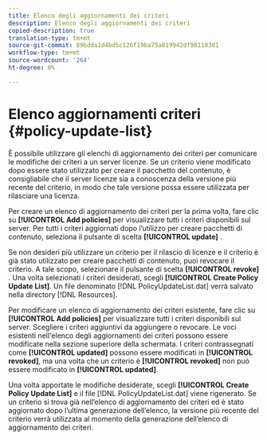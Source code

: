 ```yaml
---
title: Elenco degli aggiornamenti dei criteri
description: Elenco degli aggiornamenti dei criteri
copied-description: true
translation-type: tm+mt
source-git-commit: 89bdda1d4bd5c126f19ba75a819942df901183d1
workflow-type: tm+mt
source-wordcount: '264'
ht-degree: 0%

---
```



# Elenco aggiornamenti criteri {#policy-update-list}

È possibile utilizzare gli elenchi di aggiornamento dei criteri per comunicare le modifiche dei criteri a un server licenze. Se un criterio viene modificato dopo essere stato utilizzato per creare il pacchetto del contenuto, è consigliabile che il server licenze sia a conoscenza della versione più recente del criterio, in modo che tale versione possa essere utilizzata per rilasciare una licenza.

Per creare un elenco di aggiornamento dei criteri per la prima volta, fare clic su **[!UICONTROL Add policies]** per visualizzare tutti i criteri disponibili sul server. Per tutti i criteri aggiornati dopo l’utilizzo per creare pacchetti di contenuto, seleziona il pulsante di scelta **[!UICONTROL update]** .

Se non desideri più utilizzare un criterio per il rilascio di licenze e il criterio è già stato utilizzato per creare pacchetti di contenuto, puoi revocare il criterio. A tale scopo, selezionare il pulsante di scelta **[!UICONTROL revoke]** . Una volta selezionati i criteri desiderati, scegli **[!UICONTROL Create Policy Update List]**. Un file denominato [!DNL PolicyUpdateList.dat] verrà salvato nella directory [!DNL Resources].

Per modificare un elenco di aggiornamento dei criteri esistente, fare clic su **[!UICONTROL Add policies]** per visualizzare tutti i criteri disponibili sul server. Scegliere i criteri aggiuntivi da aggiungere o revocare. Le voci esistenti nell&#39;elenco degli aggiornamenti dei criteri possono essere modificate nella sezione superiore della schermata. I criteri contrassegnati come **[!UICONTROL updated]** possono essere modificati in **[!UICONTROL revoked]**, ma una volta che un criterio è **[!UICONTROL revoked]** non può essere modificato in **[!UICONTROL updated]**.

Una volta apportate le modifiche desiderate, scegli **[!UICONTROL Create Policy Update List]** e il file [!DNL PolicyUpdateList.dat] viene rigenerato. Se un criterio si trova già nell’elenco di aggiornamento dei criteri ed è stato aggiornato dopo l’ultima generazione dell’elenco, la versione più recente del criterio verrà utilizzata al momento della generazione dell’elenco di aggiornamento dei criteri.
